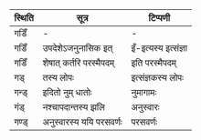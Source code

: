 | स्थिति | सूत्र | टिप्पणी |
| ----- | ------- | ------ |
| गडिँ | - | - |
| गडिँ | उपदेशेऽजनुनासिक इत् | इँ-इत्यस्य इत्संज्ञा |
| गडिँ | शेषात् कर्तरि परस्मैपदम् | इति परस्मैपदम् |
| गड् | तस्य लोपः | इत्संज्ञकस्य लोपः |
| गन्ड् | इदितो नुम् धातोः | नुमागामः |
| गंड् | नश्चापदान्तस्य झलि | अनुस्वारः |
| गण्ड् | अनुस्वारस्य ययि परसवर्णः | परसवर्णः |
